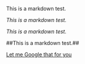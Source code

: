 This is a markdown test.

*This is a markdown test.*

_This is a markdown test._

##This is a markdown test.##

[Let me Google that for you](www.google.com)
